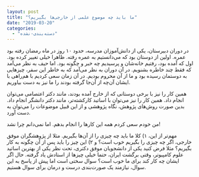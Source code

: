```yaml
---
layout: post
title: "ما باید چه موضوع علمی از خارجی‌ها بگیریم؟"
date: "2019-03-20"
categories: 
  - "دسته‌بندی-نشده"
---
```


در دوران دبیرستان، یکی از دانش‌آموزان مدرسه، حدود ۱۰ روز در ماه رمضان رفته بود عمره. اولین از دوستان بود که می‌دانستیم به عمره رفته. ظاهرا خیلی تغییر کرده بود. اول که آمده بود، رفتیم خانه‌شان و پرسیدیم چه خبر و چگونه بود. اما حیف به نظر می‌آمد که فقط چند خاطره بشنویم. در آن دوران به نظر می‌آمد که به خاطر این سفر، چیزهایی به دوستمان رسیده بود و ما از آن محروم بودیم. در آن زمان سعی کردیم با هم‌راهی با ایشان آن‌چه از آن‌جا گرفته بودند را ما نیز به دست بیاوریم.

همین کار را نیز با برخی دوستانی که از خارج آمده بودند، مانند دکتر اعتصامی می‌توان انجام داد. همین کار را نیز می‌توان با اساتید کارکشته‌تر، مانند دکتر دانشگر انجام داد. بدین صورت روش‌های پژوهش، نگاه پژوهشی و از این قبیل موضوعات را می‌توان به دست آورد.

من خودم سعی کردم همه این کارها را انجام بدهم. اما نمی‌دانم چرا نشد!

مهم‌تر از این، ۱) کلا ما باید چه چیزی را از آن‌ها بگیریم. مثلا از پژوهشگران موفق خارجی، اگر چه چیزی را بگیریم خوب است؟ و ۲) این چیز را باید پس از آن چگونه به کار بگیریم؟ مثلا فرض کنید یکی از دانشجویان موفق دکتری، تحت نظر یکی از بهترین اساتید علوم کامپیوتر، وقتی برگشت ایران، حتما خیلی چیزها از استادش یاد گرفته. حال اگر ایشان چه کار کند برای ما خوب است؟ سوال سختی است اما پیش از پاسخ به این سوال، نیازمند یک صورت‌بندی درست و درمان برای سوال هستیم.
